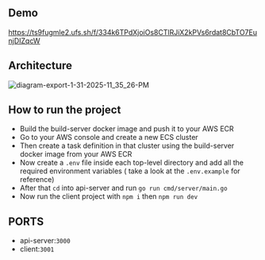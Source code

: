 ## Demo
https://ts9fugmle2.ufs.sh/f/334k6TPdXjoiOs8CTlRJiX2kPVs6rdat8CbTO7EunjDIZqcW

## Architecture

![diagram-export-1-31-2025-11_35_26-PM](https://github.com/user-attachments/assets/584b3c8d-e66f-4904-b8f2-39b05acfb4b3)

## How to run the project

- Build the build-server docker image and push it to your AWS ECR
- Go to your AWS console and create a new ECS cluster
- Then create a task definition in that cluster using the build-server docker image from your AWS ECR
- Now create a `.env` file inside each top-level directory and add all the required environment variables ( take a look at the `.env.example` for reference)
- After that `cd` into api-server and run `go run cmd/server/main.go`
- Now run the client project with `npm i` then `npm run dev`

## PORTS

- api-server:`3000`
- client:`3001`
